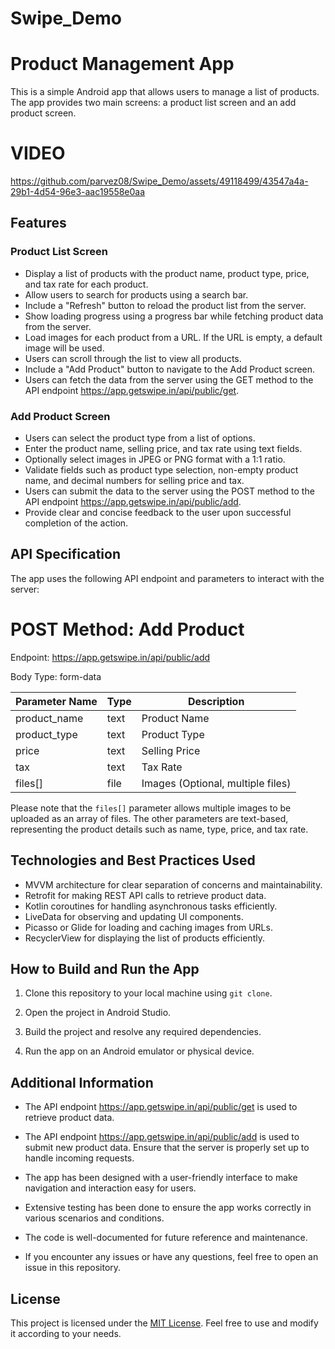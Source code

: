 # Swipe_Demo
# Product Management App

This is a simple Android app that allows users to manage a list of products. The app provides two main screens: a product list screen and an add product screen.

# VIDEO

https://github.com/parvez08/Swipe_Demo/assets/49118499/43547a4a-29b1-4d54-96e3-aac19558e0aa


## Features

### Product List Screen

- Display a list of products with the product name, product type, price, and tax rate for each product.
- Allow users to search for products using a search bar.
- Include a "Refresh" button to reload the product list from the server.
- Show loading progress using a progress bar while fetching product data from the server.
- Load images for each product from a URL. If the URL is empty, a default image will be used.
- Users can scroll through the list to view all products.
- Include a "Add Product" button to navigate to the Add Product screen.
- Users can fetch the data from the server using the GET method to the API endpoint https://app.getswipe.in/api/public/get.

### Add Product Screen

- Users can select the product type from a list of options.
- Enter the product name, selling price, and tax rate using text fields.
- Optionally select images in JPEG or PNG format with a 1:1 ratio.
- Validate fields such as product type selection, non-empty product name, and decimal numbers for selling price and tax.
- Users can submit the data to the server using the POST method to the API endpoint https://app.getswipe.in/api/public/add.
- Provide clear and concise feedback to the user upon successful completion of the action.

## API Specification
The app uses the following API endpoint and parameters to interact with the server:

# POST Method: Add Product
 Endpoint: https://app.getswipe.in/api/public/add

 Body Type: form-data

| Parameter Name | Type | Description                      |
|----------------|------|----------------------------------|
| product_name   | text | Product Name                     |
| product_type   | text | Product Type                     |
| price          | text | Selling Price                    |
| tax            | text | Tax Rate                         |
| files[]        | file | Images (Optional, multiple files) |

Please note that the `files[]` parameter allows multiple images to be uploaded as an array of files. The other parameters are text-based, representing the product details such as name, type, price, and tax rate.

## Technologies and Best Practices Used

- MVVM architecture for clear separation of concerns and maintainability.
- Retrofit for making REST API calls to retrieve product data.
- Kotlin coroutines for handling asynchronous tasks efficiently.
- LiveData for observing and updating UI components.
- Picasso or Glide for loading and caching images from URLs.
- RecyclerView for displaying the list of products efficiently.

## How to Build and Run the App

1. Clone this repository to your local machine using `git clone`.

2. Open the project in Android Studio.

3. Build the project and resolve any required dependencies.

4. Run the app on an Android emulator or physical device.

## Additional Information

- The API endpoint https://app.getswipe.in/api/public/get is used to retrieve product data.

- The API endpoint https://app.getswipe.in/api/public/add is used to submit new product data. Ensure that the server is properly set up to handle incoming requests.

- The app has been designed with a user-friendly interface to make navigation and interaction easy for users.

- Extensive testing has been done to ensure the app works correctly in various scenarios and conditions.

- The code is well-documented for future reference and maintenance.

- If you encounter any issues or have any questions, feel free to open an issue in this repository.

## License

This project is licensed under the [MIT License](LICENSE). Feel free to use and modify it according to your needs.
